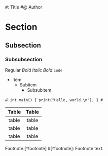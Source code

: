 #: Title
#@ Author

# Section
## Subsection
### Subsubsection
Regular *Bold*
_Italic *Bold*_
`code`

- Item
  - Subitem
    - Subsubitem

#`
int main() {
  print("Hello, world.\n");
}
#`

|Table|Table|
|:-:|:-:|
|table|table|
|table|table|
|table|table|

Footnote.[^footnote]
#[^footnote]: Footnote text.
